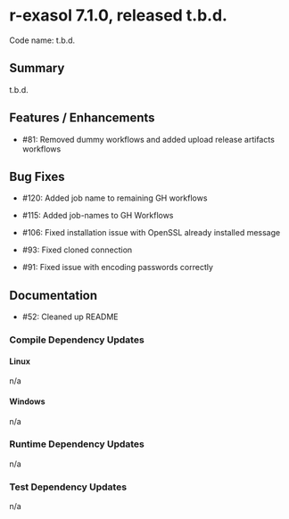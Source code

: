 # r-exasol 7.1.0, released t.b.d.

Code name: t.b.d.

## Summary 

t.b.d.

## Features / Enhancements

 - #81: Removed dummy workflows and added upload release artifacts workflows

## Bug Fixes
 - #120: Added job name to remaining GH workflows
 - #115: Added job-names to GH Workflows
 - #106: Fixed installation issue with OpenSSL already installed message
 - #93: Fixed cloned connection

- #91: Fixed issue with encoding passwords correctly

## Documentation
 - #52: Cleaned up README

### Compile Dependency Updates

#### Linux
n/a

#### Windows
n/a

### Runtime Dependency Updates
n/a

### Test Dependency Updates
n/a
